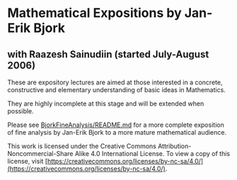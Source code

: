 Mathematical Expositions by Jan-Erik Bjork 
=================================================================
## with Raazesh Sainudiin (started July-August 2006)

These are expository lectures are aimed at those interested in a concrete, constructive and elementary understanding of basic ideas in Mathematics.

They are highly incomplete at this stage and will be extended when possible.

Please see [BjorkFineAnalysis/README.md](BjorkFineAnalysis/README.md) for a more complete exposition of fine analysis by Jan-Erik Bjork to a more mature mathematical audience.


This work is licensed under the Creative Commons Attribution-Noncommercial-Share Alike 4.0
International License. To view a copy of this license, visit
[https://creativecommons.org/licenses/by-nc-sa/4.0/](https://creativecommons.org/licenses/by-nc-sa/4.0/).
